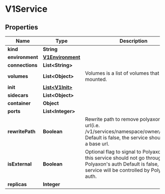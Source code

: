 

# V1Service


## Properties

Name | Type | Description | Notes
------------ | ------------- | ------------- | -------------
**kind** | **String** |  |  [optional]
**environment** | [**V1Environment**](V1Environment.md) |  |  [optional]
**connections** | **List&lt;String&gt;** |  |  [optional]
**volumes** | **List&lt;Object&gt;** | Volumes is a list of volumes that can be mounted. |  [optional]
**init** | [**List&lt;V1Init&gt;**](V1Init.md) |  |  [optional]
**sidecars** | **List&lt;Object&gt;** |  |  [optional]
**container** | **Object** |  |  [optional]
**ports** | **List&lt;Integer&gt;** |  |  [optional]
**rewritePath** | **Boolean** | Rewrite path to remove polyaxon base url(i.e. /v1/services/namespace/owner/project/). Default is false, the service shoud handle a base url. |  [optional]
**isExternal** | **Boolean** | Optional flag to signal to Polyaxon that this service should not go through Polyaxon&#39;s auth Default is false, the service will be controlled by Polyaxon&#39;s auth. |  [optional]
**replicas** | **Integer** |  |  [optional]



